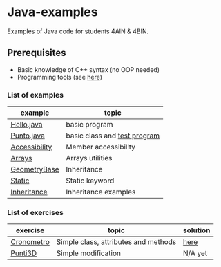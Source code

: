 # Java-examples
Examples of Java code for students 4AIN & 4BIN.
## Prerequisites
* Basic knowledge of C++ syntax (no OOP needed)
* Programming tools (see [here](tools.md))
### List of examples
| example                                   | topic                                                   |
| ----------------------------------------- | ------------------------------------------------------- |
| [Hello.java](examples/Hello.java)         | basic program                                           |
| [Punto.java](examples/Punto.java)         | basic class and [test program](examples/TestPunto.java) |
| [Accessibility](examples/Accessibility)   | Member accessibility                                    |
| [Arrays](examples/Arrays)                 | Arrays utilities                                        |
| [GeometryBase](examples/GeometryBase)     | Inheritance                                             |
| [Static](examples/Static)                 | Static keyword                                          |
| [Inheritance](Inheritance/inheritance.md) | Inheritance examples                                    |
### List of exercises
| exercise                                         | topic                                | solution                     |
| ------------------------------------------------ | ------------------------------------ | ---------------------------- |
| [Cronometro](exercises/Cronometro/Cronometro.md) | Simple class, attributes and methods | [here](solutions/Cronometro) |
| [Punti3D](exercises/Punti3D.md)                  | Simple modification                  | N/A yet                      |

